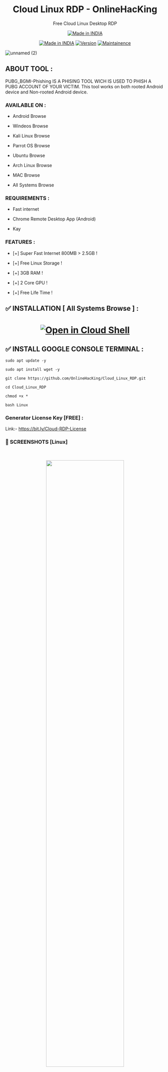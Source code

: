 <h1 align="center"> Cloud Linux RDP - OnlineHacKing</h1>
<p align="center">
  Free Cloud Linux Desktop RDP
</p>
<p align="center">
<a href="https://www.onlinehacking.xyz/2021/03/PUBG-Mobile-ID-Hack.html"><img title="Made in INDIA" src="https://img.shields.io/badge/MADE%20IN-INDIA-SCRIPT?colorA=%23ff8100&colorB=%23017e40&colorC=%23ff0000&style=for-the-badge"></a>
</p>

</p>
<p align="center">
<a href="https://www.onlinehacking.xyz/2021/03/PUBG-Mobile-ID-Hack.html"><img title="Made in INDIA" src="https://img.shields.io/badge/Tool-Cloud_Linux_RDP-green.svg"></a>
<a href="https://www.onlinehacking.xyz/2021/03/PUBG-Mobile-ID-Hack.html"><img title="Version" src="https://img.shields.io/badge/Version-1.0-green.svg?style=flat-square"></a>
<a href="https://www.onlinehacking.xyz/2021/03/PUBG-Mobile-ID-Hack.html"><img title="Maintainence" src="https://img.shields.io/badge/Maintained%3F-yes-green.svg"></a>
</p>

<p align="center">

![unnamed (2)](https://github.com/OnlineHacKing/Cloud_Linux_RDP/raw/main/OnlineHacKing/cloud%20rdp.jpg)

</p>


## ABOUT TOOL :

PUBG_BGMI-Phishing IS A PHISING TOOL WICH IS USED TO PHISH A PUBG ACCOUNT OF YOUR VICTIM. This tool works on both rooted Android device and Non-rooted Android device.

### AVAILABLE ON :

* Android Browse 

* Windeos Browse 

* Kali Linux Browse 

* Parrot OS Browse 

* Ubuntu Browse 

* Arch Linux Browse 

* MAC Browse 

* All Systems Browse 


### REQUIREMENTS :

* Fast internet

* Chrome Remote Desktop App (Android)

* Kay 



### FEATURES :

* [+] Super Fast Internet 800MB > 2.5GB !

* [+] Free Linux Storage !

* [+] 3GB RAM !

* [+] 2 Core GPU !

* [+] Free Life Time !



## ✅ INSTALLATION [ All Systems Browse ] :

# <p align="center"> [![Open in Cloud Shell](https://user-images.githubusercontent.com/27065646/92304704-8d146d80-ef80-11ea-8c29-0deaabb1c702.png)](https://console.cloud.google.com/cloudshell/open?git_repo=https://github.com/OnlineHacKing/Cloud_Linux_RDP&tutorial=README.md)


## ✅ INSTALL GOOGLE CONSOLE TERMINAL :
```
sudo apt update -y

sudo apt install wget -y 

git clone https://github.com/OnlineHacKing/Cloud_Linux_RDP.git

cd Cloud_Linux_RDP

chmod +x *

bash Linux

```

### Generator License Key [FREE] :
Link:- https://bit.ly/Cloud-RDP-License
  
  
###  
  
### 📸 SCREENSHOTS [Linux]

<br>
<p align="center">
<img width="70%" src="https://github.com/OnlineHacKing/Cloud_Linux_RDP/raw/main/OnlineHacKing/1.jpg"/>
<img width="70%" src="https://github.com/OnlineHacKing/Cloud_Linux_RDP/raw/main/OnlineHacKing/2.jpg"/>
</p>
<br>
<p align="center">
<img width="70%" src="https://github.com/OnlineHacKing/Cloud_Linux_RDP/raw/main/OnlineHacKing/3.jpg"/>
<img width="70%" src="https://github.com/OnlineHacKing/Cloud_Linux_RDP/raw/main/OnlineHacKing/4.jpg"/>
</p>


### WATCH VIDEO 

[![des]()](https://rebrand.ly/rcentvideo)


## 👨🏻‍💻 CONNECT WITH US :


<a href="https://github.com/OnlineHacKing"><img title="Github" src="https://img.shields.io/badge/Online-hacking-brightgreen?style=for-the-badge&logo=github"></a>
[![Instagram](https://img.shields.io/badge/INSTAGRAM-FOLLOW-red?style=for-the-badge&logo=instagram)](https://www.instagram.com/suman333mondal/)
[![Instagram](https://img.shields.io/badge/WEBSITE-VISIT-yellow?style=for-the-badge&logo=blogger)](https://www.onlinehacking.xyz)
[![Instagram](https://img.shields.io/badge/LINKEDIN-CONNECT-red?style=for-the-badge&logo=linkedin)](https://www.linkedin.com/in/sumam333mondal/)
[![Instagram](https://img.shields.io/badge/FACEBOOK-LIKE-red?style=for-the-badge&logo=facebook)](https://fb.com/adminonlinehacking)
[![Instagram](https://img.shields.io/badge/TELEGRAM-CHANNEL-red?style=for-the-badge&logo=telegram)](https://telegram.dog/OnlineHacking)
<a href="https://www.youtube.com/channel/UC8pmZJAlagdZ7bb0TBlogYw"><img title="YouTube" src="https://img.shields.io/badge/YouTube-Online Hacking-red?style=for-the-badge&logo=Youtube"></a>


# ■□■ ⚠ Warning ⚠ ■□■

***This tool is only for educational purpose. If you use this tool for other purposes except education we will not be responsible in such cases.***

***This information is only for educationla purpose and we are not responsible for any kind of illegal activity done by this tool***


<p style="box-sizing: border-box; color: #24292e; font-family: -apple-system, BlinkMacSystemFont, &quot;Segoe UI&quot;, Helvetica, Arial, sans-serif, &quot;Apple Color Emoji&quot;, &quot;Segoe UI Emoji&quot;; font-size: 16px; margin-bottom: 16px; margin-top: 0px; text-align: center;"><a href="https://github.com/OnlineHacking/" style="background-color: initial; box-sizing: border-box; text-decoration-line: none;"><img alt="GitHub" height="110" src="https://user-images.githubusercontent.com/64035221/96459220-834c7e00-123f-11eb-8417-534058a7ba62.png" style="background-color: var(--color-bg-primary); border-style: none; box-sizing: initial; max-width: 100%;" width="110" />&nbsp;</a><a href="https://www.youtube.com/channel/UC8pmZJAlagdZ7bb0TBlogYw" rel="nofollow" style="background-color: initial; box-sizing: border-box; text-decoration-line: none;"><img alt="YouTube" height="110" src="https://user-images.githubusercontent.com/64035221/96456596-4f238e00-123c-11eb-821e-85e9aaa3faec.png" style="background-color: var(--color-bg-primary); border-style: none; box-sizing: initial; max-width: 100%;" width="110" />&nbsp;</a><a href="https://telegram.dog/OnlineHacking" rel="nofollow" style="background-color: initial; box-sizing: border-box; text-decoration-line: none;"><img alt="Telegram" height="80" src="https://user-images.githubusercontent.com/64035221/96461243-c576bf00-1241-11eb-8fdf-139b4859bfb0.png" style="background-color: var(--color-bg-primary); border-style: none; box-sizing: initial; max-width: 100%;" width="80" />&nbsp;</a><a href="https://www.instagram.com/suman333mondal/" rel="nofollow" style="background-color: initial; box-sizing: border-box; text-decoration-line: none;"><img alt="Instagram" height="90" src="https://user-images.githubusercontent.com/64035221/96461629-3d44e980-1242-11eb-8691-46dd14355085.png" style="background-color: var(--color-bg-primary); border-style: none; box-sizing: initial; max-width: 100%;" width="90" /></a></p>



                     Inspired By github.com/OnlineHacking
